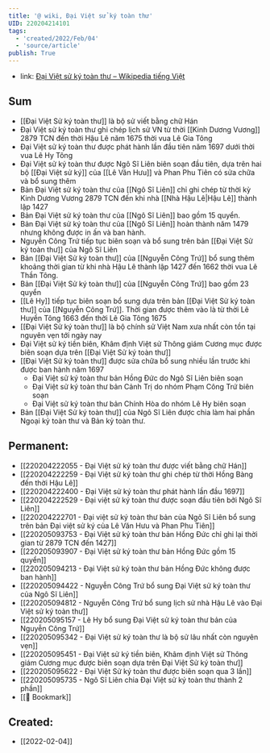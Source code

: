 ```yaml
---
title: '@ wiki, Đại Việt sử ký toàn thư'
UID: 220204214101
tags:
  - 'created/2022/Feb/04'
  - 'source/article'
publish: True
---
```

- link: [Đại Việt sử ký toàn thư – Wikipedia tiếng Việt](https://vi.wikipedia.org/wiki/%C4%90%E1%BA%A1i_Vi%E1%BB%87t_s%E1%BB%AD_k%C3%BD_to%C3%A0n_th%C6%B0)

## Sum
- [[Đại Việt Sử ký toàn thư]] là bộ sử viết bằng chữ Hán
- Đại Việt sử ký toàn thư ghi chép lịch sử VN từ thời [[Kinh Dương Vương]] 2879 TCN đến thời Hậu Lê năm 1675 thời vua Lê Gia Tông
- Đại Việt sử ký toàn thư được phát hành lần đầu tiên năm 1697 dưới thời vua Lê Hy Tông
- Đại Việt sử ký toàn thư được Ngô Sĩ Liên biên soạn đầu tiên, dựa trên hai bộ [[Đại Việt sử ký]] của [[Lê Văn Hưu]] và Phan Phu Tiên có sửa chữa và bổ sung thêm
- Bản Đại Việt sử ký toàn thư của [[Ngô Sĩ Liên]] chỉ ghi chép từ thời kỳ Kinh Dương Vương 2879 TCN đến khi nhà [[Nhà Hậu Lê|Hậu Lê]] thành lập 1427
- Bản Đại Việt sử ký toàn thư của [[Ngô Sĩ Liên]] bao gồm 15 quyển.
- Bản Đại Việt sử ký toàn thư của [[Ngô Sĩ Liên]] hoàn thành năm 1479 nhưng không được in ấn và ban hành.
- Nguyễn Công Trứ tiếp tục biên soạn và bổ sung trên bản [[Đại Việt Sử ký toàn thư]] của Ngô Sĩ Liên
- Bản [[Đại Việt Sử ký toàn thư]] của [[Nguyễn Công Trứ]] bổ sung thêm khoảng thời gian từ khi nhà Hậu Lê thành lập 1427 đến 1662 thời vua Lê Thần Tông.
- Bản [[Đại Việt Sử ký toàn thư]]  của [[Nguyễn Công Trứ]] bao gồm 23 quyển
- [[Lê Hy]] tiếp tục biên soạn bổ sung dựa trên bản [[Đại Việt Sử ký toàn thư]] của [[Nguyễn Công Trứ]]. Thời gian được thêm vào là từ thời Lê Huyền Tông 1663 đến thời Lê Gia Tông 1675
- [[Đại Việt Sử ký toàn thư]] là bộ chính sử Việt Nam xưa nhất còn tồn tại nguyên vẹn tới ngày nay
- Đại Việt sử ký tiền biên, Khâm định Việt sử Thông giám Cương mục được biên soạn dựa trên [[Đại Việt Sử ký toàn thư]]
- [[Đại Việt Sử ký toàn thư]] được sửa chữa bổ sung nhiều lần trước khi được ban hành năm 1697
	- Đại Việt sử ký toàn thư bản Hồng Đức do Ngô Sĩ Liên biên soạn
	- Đại Việt sử ký toàn thư bản Cảnh Trị do nhóm Phạm Công Trứ biên soạn
	- Đại Việt sử ký toàn thư bản Chính Hòa do nhóm Lê Hy biên soạn
- Bản [[Đại Việt Sử ký toàn thư]] của Ngô Sĩ Liên được chia làm hai phần Ngoại kỷ toàn thư và Bản kỷ toàn thư.

## Permanent:
- [[220204222055 - Đại Việt sử ký toàn thư được viết bằng chữ Hán]]
- [[220204222259 - Đại Việt sử ký toàn thư ghi chép từ thời Hồng Bàng đến thời Hậu Lê]]
- [[220204222400 - Đại Việt sử ký toàn thư phát hành lần đầu 1697]]
- [[220204222529 - Đại việt sử ký toàn thư được soạn đầu tiên bởi Ngô Sĩ Liên]]
- [[220204222701 - Đại việt sử ký toàn thư bản của Ngô Sĩ Liên bổ sung trên bản Đại việt sử ký của Lê Văn Hưu và Phan Phu Tiên]]
- [[220205093753 - Đại Việt sử ký toàn thư bản Hồng Đức chỉ ghi lại thời gian từ 2879 TCN đến 1427]]
- [[220205093907 - Đại Việt sử ký toàn thư bản Hồng Đức gồm 15 quyển]]
- [[220205094213 - Đại Việt sử ký toàn thư bản Hồng Đức không được ban hành]]
- [[220205094422 - Nguyễn Công Trứ bổ sung Đại Việt sử ký toàn thư của Ngô Sĩ Liên]]
- [[220205094812 - Nguyễn Công Trứ bổ sung lịch sử nhà Hậu Lê vào Đại Việt sử ký toàn thư]]
- [[220205095157 - Lê Hy bổ sung Đại Việt sử ký toàn thư bản của Nguyễn Công Trứ]]
- [[220205095342 - Đại Việt sử ký toàn thư là bộ sử lâu nhất còn nguyên vẹn]]
- [[220205095451 - Đại Việt sử ký tiền biên, Khâm định Việt sử Thông giám Cương mục được biên soạn dựa trên Đại Việt Sử ký toàn thư]]
- [[220205095622 - Đại Việt Sử ký toàn thư được biên soạn qua 3 lần]]
- [[220205095735 - Ngô Sĩ Liên chia Đại Việt sử ký toàn thư thành 2 phần]]
- [[📑 Bookmark]]
## Created:
- [[2022-02-04]]
